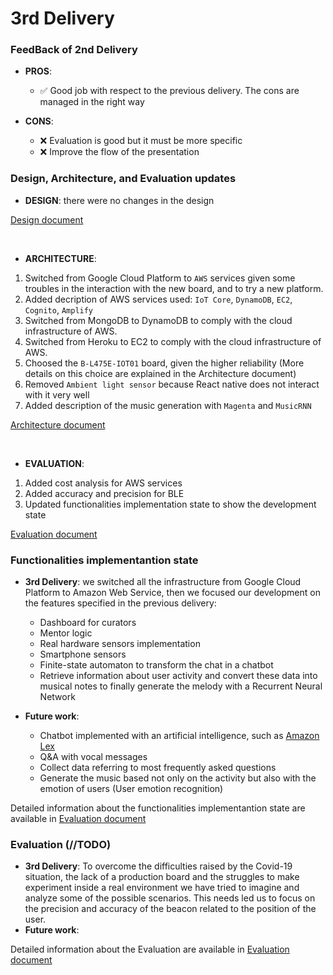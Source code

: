 # 3rd Delivery

### FeedBack of 2nd Delivery

* **PROS**:
  * ✅ Good job with respect to the previous delivery. The cons are managed in the right way 

* **CONS**:

  * ❌ Evaluation is good but it must be more specific
  * ❌ Improve the flow of the presentation

### Design, Architecture, and Evaluation updates

* **DESIGN**: there were no changes in the design

[Design document](./Design.md)

<br>

* **ARCHITECTURE**:

 1. Switched from Google Cloud Platform to `AWS` services given some troubles in the interaction with the new board, and to try a new platform.
 2. Added decription of AWS services used: `IoT Core`, `DynamoDB`, `EC2`, `Cognito`, `Amplify`
 3. Switched from MongoDB to DynamoDB to comply with the cloud infrastructure of AWS.
 4. Switched from Heroku to EC2 to comply with the cloud infrastructure of AWS.
 5. Choosed the `B-L475E-IOT01` board, given the higher reliability (More details on this choice are explained in the Architecture document)
 6. Removed `Ambient light sensor` because React native does not interact with it very well
 7. Added description of the music generation with `Magenta` and `MusicRNN`

[Architecture document](./Architecture.md)

<br>

* **EVALUATION**:

1. Added cost analysis for AWS services
2. Added accuracy and precision for BLE
3. Updated functionalities implementation state to show the development state

[Evaluation document](./Evaluation.md)

### Functionalities implementantion state

* **3rd Delivery**: we switched all the infrastructure from Google Cloud Platform to Amazon Web Service, then we focused our development on the features specified in the previous delivery: 
  - Dashboard for curators
  - Mentor logic
  - Real hardware sensors implementation
  - Smartphone sensors
  - Finite-state automaton to transform the chat in a chatbot
  - Retrieve information about user activity and convert these data into musical notes to finally generate the melody with a Recurrent Neural Network

* **Future work**: 
  - Chatbot implemented with an artificial intelligence, such as [Amazon Lex](https://aws.amazon.com/it/lex/)
  - Q&A with vocal messages 
  - Collect data referring to most frequently asked questions
  - Generate the music based not only on the activity but also with the emotion of users (User emotion recognition)

Detailed information about the functionalities implementantion state are available in [Evaluation document](./Evaluation.md#state)

### Evaluation (//TODO)
* **3rd Delivery**: 
To overcome the difficulties raised by the Covid-19 situation, the lack of a production board and the struggles to make experiment inside a real environment we have tried to imagine and analyze some of the possible scenarios.
This needs led us to focus on the precision and accuracy of the beacon related to the position of the user.
* **Future work**:

Detailed information about the Evaluation are available in [Evaluation document](./Evaluation.md#costs)
